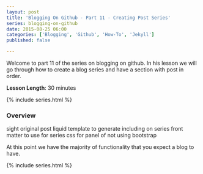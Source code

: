 ```yaml
---
layout: post
title: 'Blogging On Github - Part 11 - Creating Post Series'
series: blogging-on-github 
date: 2015-08-25 06:00
categories: ['Blogging', 'Github', 'How-To', 'Jekyll']
published: false

---
```


Welcome to part  11 of the series on blogging on  github.  In his lesson we will go through how to create a blog series and have a section with post in order.  
 
**Lesson Length**:  30 minutes
 
{% include series.html %}

### Overview 
sight original post
liquid template to generate
including on series
front matter to use for series
css for panel of not using bootstrap 

At this point we have the majority of functionality that you expect a blog to have.

 



{% include series.html %}


